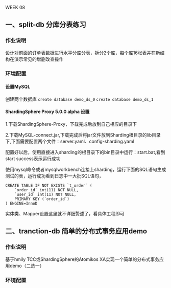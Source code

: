 WEEK 08

## 一、split-db 分库分表练习

### 作业说明

设计对前面的订单表数据进行水平分库分表，拆分2个库，每个库16张表并在新结构在演示常见的增删改查操作

### 环境配置  

#### 设置MySQL
   
   创建两个数据库
   `create database demo_ds_0`
   `create database demo_ds_1`
   
#### ShardingSphere Proxy 5.0.0 alpha 设置

1.下载ShardingSphere-Proxy，下载完成后放到自己相应的目录下

2.下载MySQL-connect.jar,下载完成后将jar文件放到Sharding根目录的lib目录下,下面需要配置两个文件：server.yaml、config-sharding.yaml

配置好以后，使用直接进入sharding的根目录下的bin目录中运行：start.bat,看到start success表示运行成功

使用mysql命令或者mysqlworkbench连接上sharding，运行下面的SQL语句生成测试的表，运行成功看到日志中一大批SQL语句，
    
    CREATE TABLE IF NOT EXISTS `t_order` (
        `order_id` int(11) NOT NULL,
        `user_id` int(11) NOT NULL,
        PRIMARY KEY (`order_id`)
    ) ENGINE=InnoD

实体类、Mapper设置这里就不详细赘述了，看具体工程即可

## 二、tranction-db 简单的分布式事务应用demo

### 作业说明

基于hmily TCC或ShardingSphere的Atomikos XA实现一个简单的分布式事务应用demo（二选一）

### 环境配置





